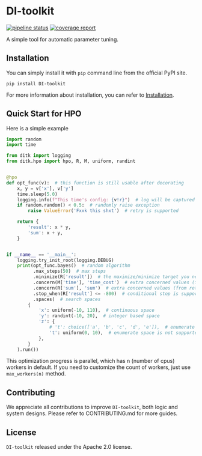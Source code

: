 # DI-toolkit


[![pipeline status](https://gitlab.bj.sensetime.com/open-XLab/cell/di-toolkit/badges/main/pipeline.svg)](https://gitlab.bj.sensetime.com/open-XLab/cell/di-toolkit/-/commits/main)
[![coverage report](https://gitlab.bj.sensetime.com/open-XLab/cell/di-toolkit/badges/main/coverage.svg)](https://gitlab.bj.sensetime.com/open-XLab/cell/di-toolkit/-/commits/main)

A simple tool for automatic parameter tuning.


## Installation

You can simply install it with `pip` command line from the official PyPI site.

```shell
pip install DI-toolkit
```

For more information about installation, you can refer to [Installation](http://open-xlab.pages.gitlab.bj.sensetime.com/cell/di-toolkit/main/tutorials/installation/index.html).

## Quick Start for HPO

Here is a simple example

```python
import random
import time

from ditk import logging
from ditk.hpo import hpo, R, M, uniform, randint


@hpo
def opt_func(v):  # this function is still usable after decorating
    x, y = v['x'], v['y']
    time.sleep(5.0)
    logging.info(f"This time's config: {v!r}")  # log will be captured
    if random.random() < 0.5:  # randomly raise exception
        raise ValueError('Fxxk this shxt')  # retry is supported

    return {
        'result': x * y,
        'sum': x + y,
    }


if __name__ == '__main__':
    logging.try_init_root(logging.DEBUG)
    print(opt_func.bayes()  # random algorithm
          .max_steps(50)  # max steps
          .minimize(R['result'])  # the maximize/minimize target you need to optimize,
          .concern(M['time'], 'time_cost')  # extra concerned values (from metrics)
          .concern(R['sum'], 'sum')  # extra concerned values (from return value of function)
          .stop_when(R['result'] <= -800)  # conditional stop is supported
          .spaces(  # search spaces
        {
            'x': uniform(-10, 110),  # continuous space
            'y': randint(-10, 20),  # integer based space
            'z': {
                # 't': choice(['a', 'b', 'c', 'd', 'e']),  # enumerate space
                't': uniform(0, 10),  # enumerate space is not supported in bayesian optimization
            },
        }
    ).run())

```

This optimization progress is parallel, which has n (number of cpus) workers in default. If you need to customize the count of workers, just use `max_workers(n)` method.


## Contributing

We appreciate all contributions to improve `DI-toolkit`, both logic and system designs. Please refer to CONTRIBUTING.md for more guides.


## License

`DI-toolkit` released under the Apache 2.0 license.

